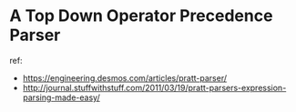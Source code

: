 # A Top Down Operator Precedence Parser

ref:

- https://engineering.desmos.com/articles/pratt-parser/
- http://journal.stuffwithstuff.com/2011/03/19/pratt-parsers-expression-parsing-made-easy/
